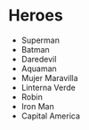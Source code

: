 # Heroes

* Superman
* Batman
* Daredevil
* Aquaman
* Mujer Maravilla
* Linterna Verde
* Robin
* Iron Man
* Capital America
